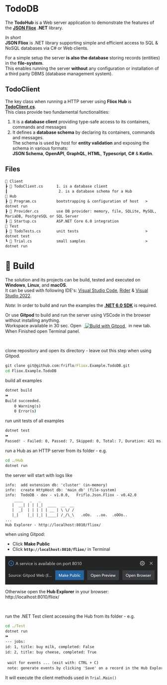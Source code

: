 # **TodoDB**

The **TodoHub** is a Web server application to demonstrate the features of the
[**JSON Fliox**](https://github.com/friflo/Friflo.Json.Fliox#-features) **.NET** library.

*In short*  
**JSON Fliox** is .NET library supporting simple and efficient access to SQL & NoSQL databases via C# or Web clients.

For a simple setup the server **is also the database** storing records (entities) in the **file-system**.  
This enables running the server **without** any configuration or installation of a third party DBMS (database management system).


## TodoClient

The key class when running a HTTP server using **Fliox Hub** is [**TodoClient.cs**](Client/TodoClient.cs).  
This class provide two fundamental functionalities:
1. It is a **database client** providing type-safe access to its containers, commands and messages
2. It defines a **database schema** by declaring its containers, commands and messages.  
  The schema is used by host for **entity validation** and exposing the schema in various formats:  
  **JSON Schema**, **OpenAPI**, **GraphQL**, **HTML**, **Typescript**, **C#** & **Kotlin**.


## Files
```
📂 Client
┣ 📄 TodoClient.cs      1. is a database client
┃                       2. is a database schema for a Hub
📂 Hub
┣ 📄 Program.cs         bootstrapping & configuration of host   > dotnet run
┣ 📄 Provider.cs        use DB provider: memory, file, SQLite, MySQL, MariaDB, PostgreSQL or SQL Server
┣ 📄 Startup.cs         ASP.NET Core 6.0 integration
📂 Test
┣ 📄 TodoTests.cs       unit tests                              > dotnet test
┗ 📄 Trial.cs           small samples                           > dotnet run
```

# 🔧 Build

The solution and its projects can be build, tested and executed on **Windows**, **Linux**, and **macOS**.  
It can be used with following IDE's:
[Visual Studio Code](https://code.visualstudio.com/),
[Rider](https://www.jetbrains.com/rider/) &
[Visual Studio 2022](https://visualstudio.microsoft.com/vs/).

*Note*: In order to build and run the examples the [**.NET 6.0 SDK**](https://dotnet.microsoft.com/en-us/download) is required.


Or use **Gitpod** to build and run the server using VSCode in the browser without installing anything.  
Workspace available in 30 sec. Open  <a href="https://gitpod.io/#https://github.com/friflo/Fliox.Example.TodoDB" target="_blank">
  <img src="https://img.shields.io/badge/Build%20with-Gitpod-908a85?logo=gitpod" alt="Build with Gitpod" align = "center"/>
</a>  in new tab. When Finished open Terminal panel.

<br/>

clone repository and open its directory - leave out this step when using Gitpod.
```cmd
git clone git@github.com:friflo/Fliox.Example.TodoDB.git
cd Fliox.Example.TodoDB
```

build all examples
```cmd
dotnet build
⏩
Build succeeded.
    0 Warning(s)
    0 Error(s)
```

run unit tests of all examples
```cmd
dotnet test
⏩
Passed! - Failed: 0, Passed: 7, Skipped: 0, Total: 7, Duration: 421 ms - TodoTest.dll (net6.0)
```

run a Hub as an HTTP server from its folder - e.g.
```cmd
cd ./Hub
dotnet run
```
the server will start with logs like

```
info:  add extension db: 'cluster' (in-memory)
info:  create HttpHost db: 'main_db' (file-system)
info:  TodoDB · dev - v1.0.0,   Friflo.Json.Fliox - v0.42.0
    ____   _   _
   |  __| | | |_|  ____  __  __
   |  _|  | | | | | __ | \ \/ /
   |_|    |_| |_| |____| /_/\_\   .oOo.  ..oo.  .oOOo..
...
Hub Explorer - http://localhost:8010/fliox/
```


when using Gitpod:
- Click **Make Public**  
- Click **`http://localhost:8010/fliox/`**  in Terminal  
<img src=".docs/images/gitpod-make-public.png" width="490" height="91" align="top"/>

<br/>

Otherwise open the **Hub Explorer** in your browser: http://localhost:8010/fliox/

<br/>

run the .NET Test client accessing the Hub from its folder - e.g.
```cmd
cd ./Test
dotnet run
⏩
--- jobs:
id: 1, title: buy milk, completed: False
id: 2, title: buy cheese, completed: True

 wait for events ... (exit with: CTRL + C)
 note: generate events by clicking 'Save' on a record in the Hub Explorer
```
It will execute the client methods used in `Trial.Main()`